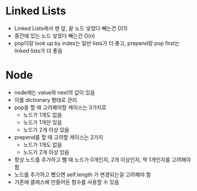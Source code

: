 # Linked Lists
- Linked Lists에서 맨 앞, 끝 노드 넣었다 빼는건 O(1)
- 중간에 있는 노드 넣었다 빼는건 O(n)
- pop이랑 look up by index는 일반 lists가 더 좋고, prepend랑 pop first는 linked lists가 더 좋음

# Node
- node에는 value와 next의 값이 있음
- 이를 dictionary 형태로 관리
- pop을 할 때 고려해야할 케이스는 3가지로
  - 노드가 1개도 없음
  - 노드가 1개만 있음
  - 노드가 2개 이상 있음
- prepend를 할 때 고려할 케이스는 2가지
  - 노드가 1개도 없음
  - 노드가 2개 이상 있음
- 항상 노드를 추가하고 뺄 때 노드가 0개인지, 2개 이상인지, 딱 1개인지를 고려해야함
- 노드를 추가하고 뺐으면 self.length 가 변경되는걸 고려해야 함
- 기존에 클래스에 만들어둔 함수를 사용할 수 있음